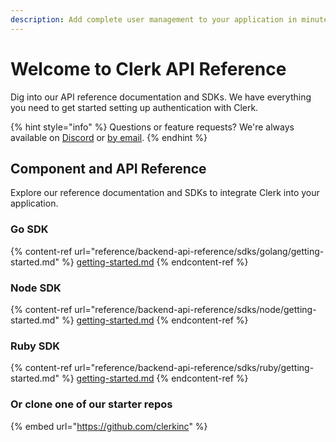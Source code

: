 ```yaml
---
description: Add complete user management to your application in minutes.
---
```


# Welcome to Clerk API Reference

Dig into our API reference documentation and SDKs. We have everything you need to get started setting up authentication with Clerk.

{% hint style="info" %}
Questions or feature requests? We're always available on [Discord](https://discord.gg/tF35UMNRuM) or [by email](mailto:support@clerk.dev).
{% endhint %}

## Component and API Reference

Explore our reference documentation and SDKs to integrate Clerk into your application.

### Go SDK

{% content-ref url="reference/backend-api-reference/sdks/golang/getting-started.md" %}
[getting-started.md](reference/backend-api-reference/sdks/golang/getting-started.md)
{% endcontent-ref %}

### Node SDK

{% content-ref url="reference/backend-api-reference/sdks/node/getting-started.md" %}
[getting-started.md](reference/backend-api-reference/sdks/node/getting-started.md)
{% endcontent-ref %}

### Ruby SDK

{% content-ref url="reference/backend-api-reference/sdks/ruby/getting-started.md" %}
[getting-started.md](reference/backend-api-reference/sdks/ruby/getting-started.md)
{% endcontent-ref %}

### Or clone one of our starter repos

{% embed url="https://github.com/clerkinc" %}
